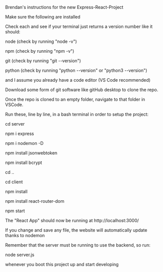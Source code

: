 Brendan's instructions for the new Express-React-Project

Make sure the following are installed

Check each and see if your terminal just returns a version number like it should:

node    (check by running "node -v")

npm     (check by running "npm -v")

git     (check by running "git --version")

python  (check by running "python --version" or "python3 --version")

and I assume you already have a code editor (VS Code recommended)

Download some form of git software like gitHub desktop to clone the repo.

Once the repo is cloned to an empty folder, navigate to that folder in VSCode.


Run these, line by line, in a bash terminal in order to setup the project:

cd server

npm i express

npm i nodemon -D

npm install jsonwebtoken

npm install bcrypt


cd ..

cd client

npm install

npm install react-router-dom

npm start



The "React App" should now be running at http://localhost:3000/

If you change and save any file, the website will automatically update thanks to nodemon


Remember that the server must be running to use the backend, so run:

node server.js

whenever you boot this project up and start developing
